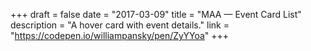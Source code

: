 +++
draft = false
date = "2017-03-09"
title = "MAA — Event Card List"
description = "A hover card with event details."
link = "https://codepen.io/williampansky/pen/ZyYYoa"
+++
